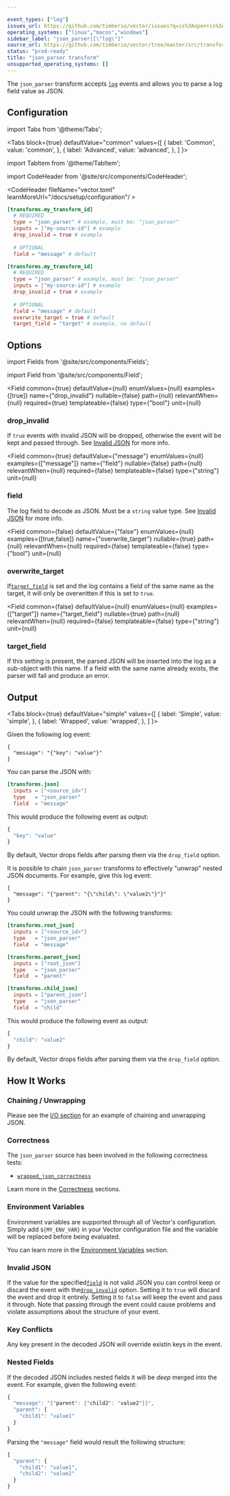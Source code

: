 ```yaml
---

event_types: ["log"]
issues_url: https://github.com/timberio/vector/issues?q=is%3Aopen+is%3Aissue+label%3A%22transform%3A+json_parser%22
operating_systems: ["linux","macos","windows"]
sidebar_label: "json_parser|[\"log\"]"
source_url: https://github.com/timberio/vector/tree/master/src/transforms/json_parser.rs
status: "prod-ready"
title: "json_parser transform"
unsupported_operating_systems: []
---
```


The `json_parser` transform accepts [`log`][docs.data-model#log] events and allows you to parse a log field value as JSON.

## Configuration

import Tabs from '@theme/Tabs';

<Tabs
  block={true}
  defaultValue="common"
  values={[
    { label: 'Common', value: 'common', },
    { label: 'Advanced', value: 'advanced', },
  ]
}>

import TabItem from '@theme/TabItem';

<TabItem value="common">

import CodeHeader from '@site/src/components/CodeHeader';

<CodeHeader fileName="vector.toml" learnMoreUrl="/docs/setup/configuration"/ >

```toml
[transforms.my_transform_id]
  # REQUIRED
  type = "json_parser" # example, must be: "json_parser"
  inputs = ["my-source-id"] # example
  drop_invalid = true # example
  
  # OPTIONAL
  field = "message" # default
```

</TabItem>
<TabItem value="advanced">

<CodeHeader fileName="vector.toml" learnMoreUrl="/docs/setup/configuration" />

```toml
[transforms.my_transform_id]
  # REQUIRED
  type = "json_parser" # example, must be: "json_parser"
  inputs = ["my-source-id"] # example
  drop_invalid = true # example
  
  # OPTIONAL
  field = "message" # default
  overwrite_target = true # default
  target_field = "target" # example, no default
```

</TabItem>

</Tabs>

## Options

import Fields from '@site/src/components/Fields';

import Field from '@site/src/components/Field';

<Fields filters={true}>


<Field
  common={true}
  defaultValue={null}
  enumValues={null}
  examples={[true]}
  name={"drop_invalid"}
  nullable={false}
  path={null}
  relevantWhen={null}
  required={true}
  templateable={false}
  type={"bool"}
  unit={null}
  >

### drop_invalid

If `true` events with invalid JSON will be dropped, otherwise the event will be kept and passed through. See [Invalid JSON](#invalid-json) for more info.


</Field>


<Field
  common={true}
  defaultValue={"message"}
  enumValues={null}
  examples={["message"]}
  name={"field"}
  nullable={false}
  path={null}
  relevantWhen={null}
  required={false}
  templateable={false}
  type={"string"}
  unit={null}
  >

### field

The log field to decode as JSON. Must be a `string` value type. See [Invalid JSON](#invalid-json) for more info.


</Field>


<Field
  common={false}
  defaultValue={"false"}
  enumValues={null}
  examples={[true,false]}
  name={"overwrite_target"}
  nullable={true}
  path={null}
  relevantWhen={null}
  required={false}
  templateable={false}
  type={"bool"}
  unit={null}
  >

### overwrite_target

If[`target_field`](#target_field) is set and the log contains a field of the same name as the target, it will only be overwritten if this is set to `true`.


</Field>


<Field
  common={false}
  defaultValue={null}
  enumValues={null}
  examples={["target"]}
  name={"target_field"}
  nullable={true}
  path={null}
  relevantWhen={null}
  required={false}
  templateable={false}
  type={"string"}
  unit={null}
  >

### target_field

If this setting is present, the parsed JSON will be inserted into the log as a sub-object with this name. If a field with the same name already exists, the parser will fail and produce an error.


</Field>


</Fields>

## Output

<Tabs
  block={true}
  defaultValue="simple"
  values={[
    { label: 'Simple', value: 'simple', },
    { label: 'Wrapped', value: 'wrapped', },
  ]
}>

<TabItem value="simple">

Given the following log event:

```
{
  "message": "{"key": "value"}"
}
```

You can parse the JSON with:

```toml
[transforms.json]
  inputs = ["<source_id>"]
  type   = "json_parser"
  field  = "message"
```

This would produce the following event as output:

```javascript
{
  "key": "value"
}
```

By default, Vector drops fields after parsing them via the `drop_field`
option.

</TabItem>
<TabItem value="wrapped">

It is possible to chain `json_parser` transforms to effectively "unwrap"
nested JSON documents. For example, give this log event:

```
{
  "message": "{"parent": "{\"child\": \"value2\"}"}"
}
```

You could unwrap the JSON with the following transforms:

```toml
[transforms.root_json]
  inputs = ["<source_id>"]
  type   = "json_parser"
  field  = "message"

[transforms.parent_json]
  inputs = ["root_json"]
  type   = "json_parser"
  field  = "parent"

[transforms.child_json]
  inputs = ["parent_json"]
  type   = "json_parser"
  field  = "child"
```

This would produce the following event as output:

```javascript
{
  "child": "value2"
}
```

By default, Vector drops fields after parsing them via the `drop_field`
option.

</TabItem>
</Tabs>

## How It Works

### Chaining / Unwrapping

Please see the [I/O section](#i-o) for an example of chaining and unwrapping JSON.

### Correctness

The `json_parser` source has been involved in the following correctness tests:

* [`wrapped_json_correctness`][urls.wrapped_json_correctness_test]

Learn more in the [Correctness][docs.correctness] sections.

### Environment Variables

Environment variables are supported through all of Vector's configuration.
Simply add `${MY_ENV_VAR}` in your Vector configuration file and the variable
will be replaced before being evaluated.

You can learn more in the [Environment Variables][docs.configuration#environment-variables]
section.

### Invalid JSON

If the value for the specified[`field`](#field) is not valid JSON you can control keep or discard the event with the[`drop_invalid`](#drop_invalid) option. Setting it to `true` will discard the event and drop it entirely. Setting it to `false` will keep the event and pass it through. Note that passing through the event could cause problems and violate assumptions about the structure of your event.

### Key Conflicts

Any key present in the decoded JSON will override existin keys in the event.

### Nested Fields

If the decoded JSON includes nested fields it will be _deep_ merged into the event. For example, given the following event:

```javascript
{
  "message": "{"parent": {"child2": "value2"}}",
  "parent": {
    "child1": "value1"
  }
}
```

Parsing the `"message"` field would result the following structure:

```javascript
{
  "parent": {
    "child1": "value1",
    "child2": "value2"
  }
}
```


[docs.configuration#environment-variables]: /docs/setup/configuration#environment-variables
[docs.correctness]: /docs/about/correctness
[docs.data-model#log]: /docs/about/data-model#log
[urls.wrapped_json_correctness_test]: https://github.com/timberio/vector-test-harness/tree/master/cases/wrapped_json_correctness
